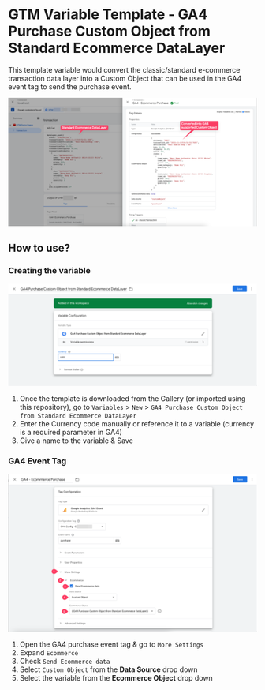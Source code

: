 # GTM Variable Template - GA4 Purchase Custom Object from Standard Ecommerce DataLayer

This template variable would convert the classic/standard e-commerce transaction data layer into a Custom Object that can be used in the GA4 event tag to send the purchase event.

![Screenshot](screen_01.png)

## How to use?

### Creating the variable

![Screenshot](screen_02.png)

1. Once the template is downloaded from the Gallery (or imported using this repository), go to `Variables` > `New` > `GA4 Purchase Custom Object from Standard Ecommerce DataLayer`
2. Enter the Currency code manually or reference it to a variable (currency is a required parameter in GA4)
3. Give a name to the variable & Save

### GA4 Event Tag

![Screenshot](screen_03.png)

1. Open the GA4 purchase event tag & go to `More Settings`
2. Expand `Ecommerce`
3. Check `Send Ecommerce data`
4. Select `Custom Object` from the **Data Source** drop down
5. Select the variable from the **Ecommerce Object** drop down
